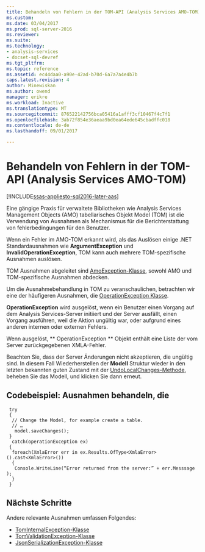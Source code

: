 ```yaml
---
title: Behandeln von Fehlern in der TOM-API (Analysis Services AMO-TOM) | Microsoft Docs
ms.custom: 
ms.date: 03/04/2017
ms.prod: sql-server-2016
ms.reviewer: 
ms.suite: 
ms.technology:
- analysis-services
- docset-sql-devref
ms.tgt_pltfrm: 
ms.topic: reference
ms.assetid: ec44daa0-a90e-42ad-b70d-6a7a7a4e4b7b
caps.latest.revision: 4
author: Minewiskan
ms.author: owend
manager: erikre
ms.workload: Inactive
ms.translationtype: MT
ms.sourcegitcommit: 876522142756bca05416a1afff3cf10467f4c7f1
ms.openlocfilehash: 3ab72f854e36aeaa9bd0ea64ede645cbadffc018
ms.contentlocale: de-de
ms.lasthandoff: 09/01/2017

---
```

# <a name="handling-errors-in-the-tom-api-analysis-services-amo-tom"></a>Behandeln von Fehlern in der TOM-API (Analysis Services AMO-TOM)

[!INCLUDE[ssas-appliesto-sql2016-later-aas](../../includes/ssas-appliesto-sql2016-later-aas.md)]

Eine gängige Praxis für verwaltete Bibliotheken wie Analysis Services Management Objects (AMO) tabellarisches Objekt Model (TOM) ist die Verwendung von Ausnahmen als Mechanismus für die Berichterstattung von fehlerbedingungen für den Benutzer.  

Wenn ein Fehler im AMO-TOM erkannt wird, als das Auslösen einige .NET Standardausnahmen wie **ArgumentException** und **InvalidOperationException**, TOM kann auch mehrere TOM-spezifische Ausnahmen auslösen.  

TOM Ausnahmen abgeleitet sind [AmoException-Klasse](http://msdn.microsoft.com/library/microsoft.analysisservices.amoexception.aspx), sowohl AMO und TOM-spezifische Ausnahmen abdecken. 

Um die Ausnahmebehandlung in TOM zu veranschaulichen, betrachten wir eine der häufigeren Ausnahmen, die [OperationException Klasse](http://msdn.microsoft.com/library/microsoft.analysisservices.operationexception.aspx).

**OperationException** wird ausgelöst, wenn ein Benutzer einen Vorgang auf dem Analysis Services-Server initiiert und der Server ausfällt, einen Vorgang ausführen, weil die Aktion ungültig war, oder aufgrund eines anderen internen oder externen Fehlers. 

Wenn ausgelöst, ** OperationException ** Objekt enthält eine Liste der vom Server zurückgegebenen XMLA-Fehler. 

Beachten Sie, dass der Server Änderungen nicht akzeptieren, die ungültig sind. In diesem Fall Wiederherstellen der **Modell** Struktur wieder in den letzten bekannten guten Zustand mit der [UndoLocalChanges-Methode](http://msdn.microsoft.com/library/microsoft.analysisservices.tabular.model.undolocalchanges.aspx), beheben Sie das Modell, und klicken Sie dann erneut. 

## <a name="code-example-handle-exceptions"></a>Codebeispiel: Ausnahmen behandeln, die 
 
```
 try 
 { 
  // Change the Model, for example create a table. 
  // … 
   model.saveChanges(); 
 } 
  catch(operationException ex) 
 { 
  foreach(XmlaError err in ex.Results.OfType<XmlaError>().cast<XmlaError>()) 
  { 
   Console.WriteLine(“Error returned from the server:” + err.Messsage ); 
  } 
 } 
```

## <a name="next-steps"></a>Nächste Schritte

Andere relevante Ausnahmen umfassen Folgendes:

- [TomInternalException-Klasse](http://msdn.microsoft.com/library/microsoft.analysisservices.tabular.tominternalexception.aspx)
- [TomValidationException-Klasse](http://msdn.microsoft.com/library/microsoft.analysisservices.tabular.tomvalidationexception.aspx)
- [JsonSerializationException-Klasse](http://www.newtonsoft.com/json/help/html/T_Newtonsoft_Json_JsonSerializationException.htm)


